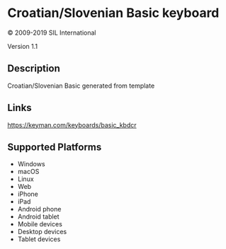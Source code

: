 Croatian/Slovenian Basic keyboard
==============

© 2009-2019 SIL International

Version 1.1

Description
-----------

Croatian/Slovenian Basic generated from template

Links
-----
https://keyman.com/keyboards/basic_kbdcr

Supported Platforms
-------------------
 * Windows
 * macOS
 * Linux
 * Web
 * iPhone
 * iPad
 * Android phone
 * Android tablet
 * Mobile devices
 * Desktop devices
 * Tablet devices

